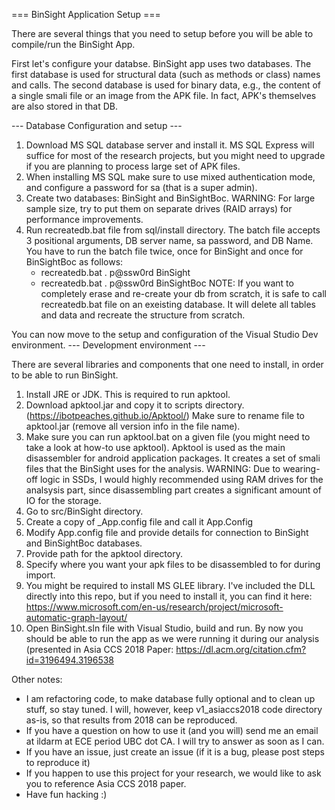 === BinSight Application Setup ===

There are several things that you need to setup before you will be able to compile/run the BinSight App.

First let's configure your databse. BinSight app uses two databases. The first database is used for structural
data (such as methods or class) names and calls. The second database is used for binary data, e.g., the content of a single
smali file or an image from the APK file. In fact, APK's themselves are also stored in that DB.

--- Database Configuration and setup ---

1. Download MS SQL database server and install it. MS SQL Express will suffice for most of the research projects, but
   you might need to upgrade if you are planning to process large set of APK files.
2. When installing MS SQL make sure to use mixed authentication mode, and configure a password for sa (that is a super admin).
3. Create two databases: BinSight and BinSightBoc. WARNING: For large sample size, try to put them on separate drives (RAID arrays) 
   for performance improvements.
4. Run recreatedb.bat file from sql/install directory. The batch file accepts 3 positional arguments, DB server name, sa password, and DB Name.
   You have to run the batch file twice, once for BinSight and once for BinSightBoc as follows:
     - recreatedb.bat . p@ssw0rd BinSight
     - recreatedb.bat . p@ssw0rd BinSightBoc
   NOTE: If you want to completely erase and re-create your db from scratch, it is safe to call recreatedb.bat file on an exeisting database.
   It will delete all tables and data and recreate the structure from scratch.

You can now move to the setup and configuration of the Visual Studio Dev environment.
--- Development environment ---

There are several libraries and components that one need to install, in order to be able to run BinSight.
1. Install JRE or JDK. This is required to run apktool.
2. Download apktool.jar and copy it to scripts directory. (https://ibotpeaches.github.io/Apktool/)
   Make sure to rename file to apktool.jar (remove all version info in the file name).
3. Make sure you can run apktool.bat on a given file (you might need to take a look at how-to use apktool). Apktool is used as the main disassembler
   for android application packages. It creates a set of smali files that the BinSight uses for the analysis.
   WARNING: Due to wearing-off logic in SSDs, I would highly recommended using RAM drives for the analsysis part, since disassembling part creates a
   significant amount of IO for the storage.
4. Go to src/BinSight directory.
5. Create a copy of \_App.config file and call it App.Config
6. Modify App.config file and provide details for connection to BinSight and BinSightBoc databases.
7. Provide path for the apktool directory.
8. Specify where you want your apk files to be disassembled to for during import.
9. You might be required to install MS GLEE library. I've included the DLL directly into this repo, but if you need to install it, you can find it here:
   https://www.microsoft.com/en-us/research/project/microsoft-automatic-graph-layout/
10. Open BinSight.sln file with Visual Studio, build and run. By now you should be able to run the app as we were running it during our analysis (presented in
    Asia CCS 2018 Paper: https://dl.acm.org/citation.cfm?id=3196494.3196538

Other notes:
- I am refactoring code, to make database fully optional and to clean up stuff, so stay tuned. I will, however, keep v1\_asiaccs2018 code directory as-is, so
  that results from 2018 can be reproduced.
- If you have a question on how to use it (and you will) send me an email at ildarm at ECE period UBC dot CA. I will try to answer as soon as I can.
- If you have an issue, just create an issue (if it is a bug, please post steps to reproduce it)
- If you happen to use this project for your research, we would like to ask you to reference Asia CCS 2018 paper.
- Have fun hacking :) 
